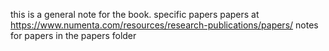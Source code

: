this is a general note for the book. specific papers
papers at https://www.numenta.com/resources/research-publications/papers/
notes for papers in the papers folder


